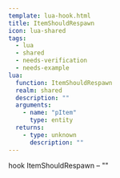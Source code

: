 ```yaml
---
template: lua-hook.html
title: ItemShouldRespawn
icon: lua-shared
tags:
  - lua
  - shared
  - needs-verification
  - needs-example
lua:
  function: ItemShouldRespawn
  realm: shared
  description: ""
  arguments:
    - name: "pItem"
      type: entity
  returns:
    - type: unknown
      description: ""
---
```


<div class="lua__search__keywords">
hook ItemShouldRespawn &#x2013; ""
</div>
